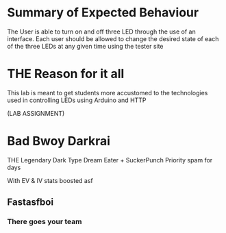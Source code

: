 # Summary of Expected Behaviour
The User is able to turn on and off three LED through the use of an interface. Each user should be allowed to change the desired state of each of the three LEDs at any given time using the tester site

# THE Reason for it all
This lab is meant to get students more accustomed to the technologies used in controlling LEDs using Arduino and HTTP


(LAB ASSIGNMENT)



# Bad Bwoy Darkrai

THE Legendary Dark Type
Dream Eater + SuckerPunch Priority spam for days

With EV & IV stats boosted asf
## Fastasfboi
### There goes your team



